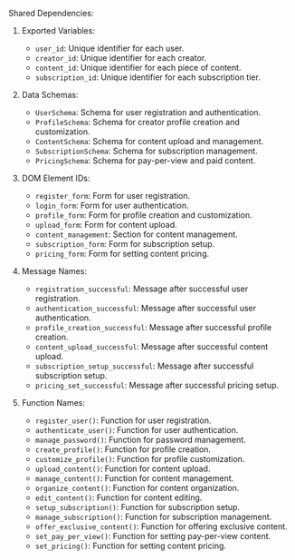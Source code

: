 Shared Dependencies:

1. Exported Variables:
   - `user_id`: Unique identifier for each user.
   - `creator_id`: Unique identifier for each creator.
   - `content_id`: Unique identifier for each piece of content.
   - `subscription_id`: Unique identifier for each subscription tier.

2. Data Schemas:
   - `UserSchema`: Schema for user registration and authentication.
   - `ProfileSchema`: Schema for creator profile creation and customization.
   - `ContentSchema`: Schema for content upload and management.
   - `SubscriptionSchema`: Schema for subscription management.
   - `PricingSchema`: Schema for pay-per-view and paid content.

3. DOM Element IDs:
   - `register_form`: Form for user registration.
   - `login_form`: Form for user authentication.
   - `profile_form`: Form for profile creation and customization.
   - `upload_form`: Form for content upload.
   - `content_management`: Section for content management.
   - `subscription_form`: Form for subscription setup.
   - `pricing_form`: Form for setting content pricing.

4. Message Names:
   - `registration_successful`: Message after successful user registration.
   - `authentication_successful`: Message after successful user authentication.
   - `profile_creation_successful`: Message after successful profile creation.
   - `content_upload_successful`: Message after successful content upload.
   - `subscription_setup_successful`: Message after successful subscription setup.
   - `pricing_set_successful`: Message after successful pricing setup.

5. Function Names:
   - `register_user()`: Function for user registration.
   - `authenticate_user()`: Function for user authentication.
   - `manage_password()`: Function for password management.
   - `create_profile()`: Function for profile creation.
   - `customize_profile()`: Function for profile customization.
   - `upload_content()`: Function for content upload.
   - `manage_content()`: Function for content management.
   - `organize_content()`: Function for content organization.
   - `edit_content()`: Function for content editing.
   - `setup_subscription()`: Function for subscription setup.
   - `manage_subscription()`: Function for subscription management.
   - `offer_exclusive_content()`: Function for offering exclusive content.
   - `set_pay_per_view()`: Function for setting pay-per-view content.
   - `set_pricing()`: Function for setting content pricing.